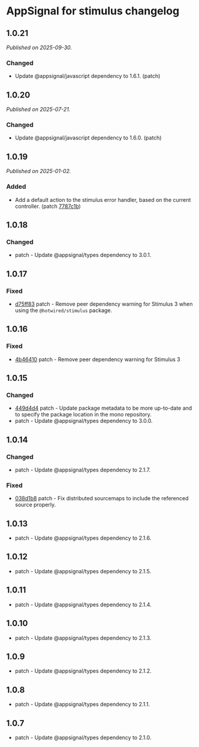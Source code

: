 # AppSignal for stimulus changelog

## 1.0.21

_Published on 2025-09-30._

### Changed

- Update @appsignal/javascript dependency to 1.6.1. (patch)

## 1.0.20

_Published on 2025-07-21._

### Changed

- Update @appsignal/javascript dependency to 1.6.0. (patch)

## 1.0.19

_Published on 2025-01-02._

### Added

- Add a default action to the stimulus error handler, based on the current controller. (patch [7787c1b](https://github.com/appsignal/appsignal-javascript/commit/7787c1ba2749bd7de03b66e74b772d6bd9f838b5))

## 1.0.18

### Changed

- patch - Update @appsignal/types dependency to 3.0.1.

## 1.0.17

### Fixed

- [d75ff83](https://github.com/appsignal/appsignal-javascript/commit/d75ff8388b8c48aab0e70a88cdd2050010803460) patch - Remove peer dependency warning for Stimulus 3 when using the `@hotwired/stimulus` package.

## 1.0.16

### Fixed

- [4b46410](https://github.com/appsignal/appsignal-javascript/commit/4b46410b4ec41fb97a445aa44768fc7db9d8b4ce) patch - Remove peer dependency warning for Stimulus 3

## 1.0.15

### Changed

- [449d4d4](https://github.com/appsignal/appsignal-javascript/commit/449d4d40381e7e6c13076732a8b4e7f65f94d5db) patch - Update package metadata to be more up-to-date and to specify the package location in the mono repository.
- patch - Update @appsignal/types dependency to 3.0.0.

## 1.0.14

### Changed

- patch - Update @appsignal/types dependency to 2.1.7.

### Fixed

- [038d1b8](https://github.com/appsignal/appsignal-javascript/commit/038d1b8beb4042b2610ee3db1c6b3bdb3c9e881f) patch - Fix distributed sourcemaps to include the referenced source properly.

## 1.0.13

- patch - Update @appsignal/types dependency to 2.1.6.

## 1.0.12

- patch - Update @appsignal/types dependency to 2.1.5.

## 1.0.11

- patch - Update @appsignal/types dependency to 2.1.4.

## 1.0.10

- patch - Update @appsignal/types dependency to 2.1.3.

## 1.0.9

- patch - Update @appsignal/types dependency to 2.1.2.

## 1.0.8

- patch - Update @appsignal/types dependency to 2.1.1.

## 1.0.7

- patch - Update @appsignal/types dependency to 2.1.0.
